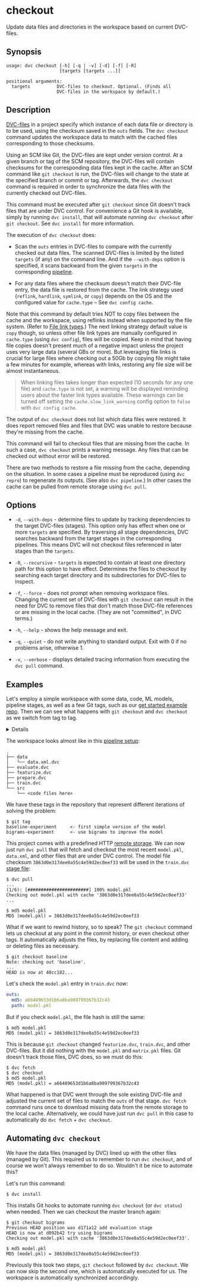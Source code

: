 # checkout

Update data files and directories in the <abbr>workspace</abbr> based on current
DVC-files.

## Synopsis

```usage
usage: dvc checkout [-h] [-q | -v] [-d] [-f] [-R]
                    [targets [targets ...]]

positional arguments:
  targets          DVC-files to checkout. Optional. (Finds all
                   DVC-files in the workspace by default.)
```

## Description

[DVC-files](/doc/user-guide/dvc-file-format) in a <abbr>project</abbr> specify
which instance of each data file or directory is to be used, using the checksum
saved in the `outs` fields. The `dvc checkout` command updates the workspace
data to match with the <abbr>cached</abbr> files corresponding to those
checksums.

Using an SCM like Git, the DVC-files are kept under version control. At a given
branch or tag of the SCM repository, the DVC-files will contain checksums for
the corresponding data files kept in the cache. After an SCM command like
`git checkout` is run, the DVC-files will change to the state at the specified
branch or commit or tag. Afterwards, the `dvc checkout` command is required in
order to synchronize the data files with the currently checked out DVC-files.

This command must be executed after `git checkout` since Git doesn't track files
that are under DVC control. For convenience a Git hook is available, simply by
running `dvc install`, that will automate running `dvc checkout` after
`git checkout`. See `dvc install` for more information.

The execution of `dvc checkout` does:

- Scan the `outs` entries in DVC-files to compare with the currently checked out
  data files. The scanned DVC-files is limited by the listed `targets` (if any)
  on the command line. And if the `--with-deps` option is specified, it scans
  backward from the given `targets` in the corresponding
  [pipeline](/doc/commands-reference/pipeline).

- For any data files where the checksum doesn't match their DVC-file entry, the
  data file is restored from the cache. The link strategy used (`reflink`,
  `hardlink`, `symlink`, or `copy`) depends on the OS and the configured value
  for `cache.type` – See `dvc config cache`.

Note that this command by default tries NOT to copy files between the cache and
the workspace, using reflinks instead when supported by the file system. (Refer
to
[File link types](/docs/user-guide/large-dataset-optimization#file-link-types-for-the-dvc-cache).)
The next linking strategy default value is `copy` though, so unless other file
link types are manually configured in `cache.type` (using `dvc config`), files
will be copied. Keep in mind that having file copies doesn't present much of a
negative impact unless the project uses very large data (several GBs or more).
But leveraging file links is crucial for large files where checking out a 50Gb
by copying file might take a few minutes for example, whereas with links,
restoring any file size will be almost instantaneous.

> When linking files takes longer than expected (10 seconds for any one file)
> and `cache.type` is not set, a warning will be displayed reminding users about
> the faster link types available. These warnings can be turned off setting the
> `cache.slow_link_warning` config option to `false` with `dvc config cache`.

The output of `dvc checkout` does not list which data files were restored. It
does report removed files and files that DVC was unable to restore because
they're missing from the cache.

This command will fail to checkout files that are missing from the cache. In
such a case, `dvc checkout` prints a warning message. Any files that can be
checked out without error will be restored.

There are two methods to restore a file missing from the cache, depending on the
situation. In some cases a pipeline must be reproduced (using `dvc repro`) to
regenerate its outputs. (See also `dvc pipeline`.) In other cases the cache can
be pulled from remote storage using `dvc pull`.

## Options

- `-d`, `--with-deps` - determine files to update by tracking dependencies to
  the target DVC-files (stages). This option only has effect when one or more
  `targets` are specified. By traversing all stage dependencies, DVC searches
  backward from the target stages in the corresponding pipelines. This means DVC
  will not checkout files referenced in later stages than the `targets`.

- `-R`, `--recursive` - `targets` is expected to contain at least one directory
  path for this option to have effect. Determines the files to checkout by
  searching each target directory and its subdirectories for DVC-files to
  inspect.

- `-f`, `--force` - does not prompt when removing workspace files. Changing the
  current set of DVC-files with `git checkout` can result in the need for DVC to
  remove files that don't match those DVC-file references or are missing in the
  local cache. (They are not "committed", in DVC terms.)

- `-h`, `--help` - shows the help message and exit.

- `-q`, `--quiet` - do not write anything to standard output. Exit with 0 if no
  problems arise, otherwise 1.

- `-v`, `--verbose` - displays detailed tracing information from executing the
  `dvc pull` command.

## Examples

Let's employ a simple <abbr>workspace</abbr> with some data, code, ML models,
pipeline stages, as well as a few Git tags, such as our
[get started example repo](https://github.com/iterative/example-get-started).
Then we can see what happens with `git checkout` and `dvc checkout` as we switch
from tag to tag.

<details>

### Click and expand to setup the project

Start by cloning our sample repo if you don't already have it:

```dvc
$ git clone https://github.com/iterative/example-get-started
$ cd example-get-started
```

</details>

The workspace looks almost like in this
[pipeline setup](/doc/get-started/example-pipeline):

```dvc
.
├── data
│   └── data.xml.dvc
├── evaluate.dvc
├── featurize.dvc
├── prepare.dvc
├── train.dvc
└── src
    └── <code files here>
```

We have these tags in the repository that represent different iterations of
solving the problem:

```dvc
$ git tag
baseline-experiment     <- first simple version of the model
bigrams-experiment      <- use bigrams to improve the model
```

This project comes with a predefined HTTP
[remote storage](/doc/commands-reference/remote). We can now just run `dvc pull`
that will fetch and checkout the most recent `model.pkl`, `data.xml`, and other
files that are under DVC control. The model file checksum
`3863d0e317dee0a55c4e59d2ec0eef33` will be used in the `train.dvc`
[stage file](/doc/commands-reference/run):

```dvc
$ dvc pull
...
(1/6): [#######################] 100% model.pkl
Checking out model.pkl with cache '3863d0e317dee0a55c4e59d2ec0eef33'
...

$ md5 model.pkl
MD5 (model.pkl) = 3863d0e317dee0a55c4e59d2ec0eef33
```

What if we want to rewind history, so to speak? The `git checkout` command lets
us checkout at any point in the commit history, or even checkout other tags. It
automatically adjusts the files, by replacing file content and adding or
deleting files as necessary.

```dvc
$ git checkout baseline
Note: checking out 'baseline'.
...
HEAD is now at 40cc182...
```

Let's check the `model.pkl` entry in `train.dvc` now:

```yaml
outs:
  md5: a66489653d1b6a8ba989799367b32c43
  path: model.pkl
```

But if you check `model.pkl`, the file hash is still the same:

```dvc
$ md5 model.pkl
MD5 (model.pkl) = 3863d0e317dee0a55c4e59d2ec0eef33
```

This is because `git checkout` changed `featurize.dvc`, `train.dvc`, and other
DVC-files. But it did nothing with the `model.pkl` and `matrix.pkl` files. Git
doesn't track those files, DVC does, so we must do this:

```dvc
$ dvc fetch
$ dvc checkout
$ md5 model.pkl
MD5 (model.pkl) = a66489653d1b6a8ba989799367b32c43
```

What happened is that DVC went through the sole existing DVC-file and adjusted
the current set of files to match the `outs` of that stage. `dvc fetch` command
runs once to download missing data from the remote storage to the local cache.
Alternatively, we could have just run `dvc pull` in this case to automatically
do `dvc fetch` + `dvc checkout`.

## Automating `dvc checkout`

We have the data files (managed by DVC) lined up with the other files (managed
by Git). This required us to remember to run `dvc checkout`, and of course we
won't always remember to do so. Wouldn't it be nice to automate this?

Let's run this command:

```dvc
$ dvc install
```

This installs Git hooks to automate running `dvc checkout` (or `dvc status`)
when needed. Then we can checkout the master branch again:

```dvc
$ git checkout bigrams
Previous HEAD position was d171a12 add evaluation stage
HEAD is now at d092b42 try using bigrams
Checking out model.pkl with cache '3863d0e317dee0a55c4e59d2ec0eef33'.

$ md5 model.pkl
MD5 (model.pkl) = 3863d0e317dee0a55c4e59d2ec0eef33
```

Previously this took two steps, `git checkout` followed by `dvc checkout`. We
can now skip the second one, which is automatically executed for us. The
workspace is automatically synchronized accordingly.

